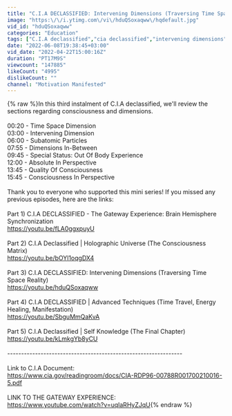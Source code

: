 ```yaml
---
title: "C.I.A DECLASSIFIED: Intervening Dimensions (Traversing Time Space Reality)"
image: "https:\/\/i.ytimg.com\/vi\/hduQSoxaqww\/hqdefault.jpg"
vid_id: "hduQSoxaqww"
categories: "Education"
tags: ["C.I.A declassified","cia declassified","intervening dimensions"]
date: "2022-06-08T19:38:45+03:00"
vid_date: "2022-04-22T15:00:16Z"
duration: "PT17M9S"
viewcount: "147885"
likeCount: "4995"
dislikeCount: ""
channel: "Motivation Manifested"
---
```

{% raw %}In this third instalment of C.I.A declassified, we'll review the sections regarding consciousness and dimensions. <br /><br />00:20 - Time Space Dimension<br />03:00 - Intervening Dimension<br />06:00 - Subatomic Particles<br />07:55 - Dimensions In-Between<br />09:45 - Special Status: Out Of Body Experience<br />12:00 - Absolute In Perspective<br />13:45 - Quality Of Consciousness<br />15:45 - Consciousness In Perspective<br /><br />Thank you to everyone who supported this mini series! If you missed any previous episodes, here are the links:<br /><br />Part 1) C.I.A DECLASSIFIED - The Gateway Experience: Brain Hemisphere Synchronization<br /><a rel="nofollow" target="blank" href="https://youtu.be/fLA0ggxpuyU">https://youtu.be/fLA0ggxpuyU</a><br /><br />Part 2) C.I.A Declassified | Holographic Universe (The Consciousness Matrix)<br /><a rel="nofollow" target="blank" href="https://youtu.be/bOYl1oqgDX4">https://youtu.be/bOYl1oqgDX4</a><br /><br />Part 3) C.I.A DECLASSIFIED: Intervening Dimensions (Traversing Time Space Reality)<br /><a rel="nofollow" target="blank" href="https://youtu.be/hduQSoxaqww">https://youtu.be/hduQSoxaqww</a><br /><br />Part 4) C.I.A DECLASSIFIED | Advanced Techniques (Time Travel, Energy Healing, Manifestation)<br /><a rel="nofollow" target="blank" href="https://youtu.be/SbguMmQaKvA">https://youtu.be/SbguMmQaKvA</a><br /><br />Part 5) C.I.A Declassified | Self Knowledge (The Final Chapter)<br /><a rel="nofollow" target="blank" href="https://youtu.be/kLmkgYb8yCU">https://youtu.be/kLmkgYb8yCU</a><br /><br />---------------------------------------------------------------<br /><br />Link to C.I.A Document:<br /><a rel="nofollow" target="blank" href="https://www.cia.gov/readingroom/docs/CIA-RDP96-00788R001700210016-5.pdf">https://www.cia.gov/readingroom/docs/CIA-RDP96-00788R001700210016-5.pdf</a><br /><br />LINK TO THE GATEWAY EXPERIENCE:<br /><a rel="nofollow" target="blank" href="https://www.youtube.com/watch?v=uqlaRHyZJqU">https://www.youtube.com/watch?v=uqlaRHyZJqU</a>{% endraw %}
